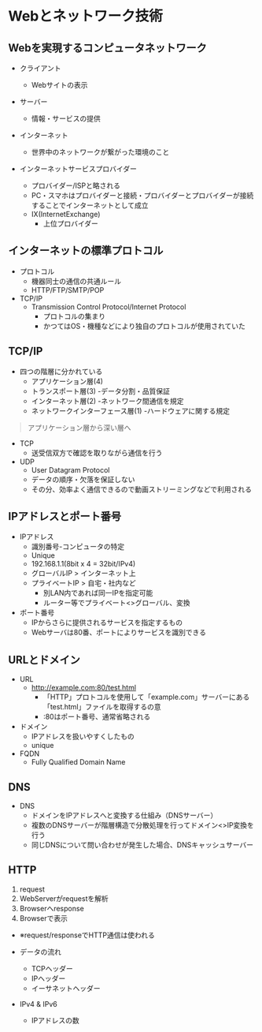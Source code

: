 # Webとネットワーク技術

## Webを実現するコンピュータネットワーク
- クライアント
  - Webサイトの表示
- サーバー
  - 情報・サービスの提供
  
- インターネット
  - 世界中のネットワークが繋がった環境のこと
- インターネットサービスプロバイダー
  - プロバイダー/ISPと略される
  - PC・スマホはプロバイダーと接続・プロバイダーとプロバイダーが接続することでインターネットとして成立
  - IX(InternetExchange)
    - 上位プロバイダー

## インターネットの標準プロトコル
- プロトコル
  - 機器同士の通信の共通ルール
  - HTTP/FTP/SMTP/POP
- TCP/IP
  - Transmission Control Protocol/Internet Protocol
    - プロトコルの集まり
    - かつてはOS・機種などにより独自のプロトコルが使用されていた

## TCP/IP
- 四つの階層に分かれている
  - アプリケーション層(4)
  - トランスポート層(3)  -データ分割・品質保証
  - インターネット層(2)  -ネットワーク間通信を規定
  - ネットワークインターフェース層(1)  -ハードウェアに関する規定
> アプリケーション層から深い層へ

- TCP
  - 送受信双方で確認を取りながら通信を行う
- UDP
  - User Datagram Protocol
  - データの順序・欠落を保証しない
  - その分、効率よく通信できるので動画ストリーミングなどで利用される
  
## IPアドレスとポート番号
- IPアドレス
  - 識別番号-コンピュータの特定
  - Unique
  - 192.168.1.1(8bit x 4 = 32bit/IPv4)
  - グローバルIP > インターネット上
  - プライベートIP > 自宅・社内など
    - 別LAN内であれば同一IPを指定可能
    - ルーター等でプライベート<>グローバル、変換
- ポート番号
  - IPからさらに提供されるサービスを指定するもの
  - Webサーバは80番、ポートによりサービスを識別できる
  
## URLとドメイン
- URL
  - http://example.com:80/test.html
    - 「HTTP」プロトコルを使用して「example.com」サーバーにある「test.html」ファイルを取得するの意
    - :80はポート番号、通常省略される
- ドメイン
  - IPアドレスを扱いやすくしたもの
  - unique
- FQDN
  - Fully Qualified Domain Name

## DNS
- DNS
  - ドメインをIPアドレスへと変換する仕組み（DNSサーバー）
  - 複数のDNSサーバーが階層構造で分散処理を行ってドメイン<>IP変換を行う
  - 同じDNSについて問い合わせが発生した場合、DNSキャッシュサーバー

## HTTP
1. request
2. WebServerがrequestを解析
3. Browserへresponse
4. Browserで表示
- ※request/responseでHTTP通信は使われる

- データの流れ
  - TCPヘッダー
  - IPヘッダー
  - イーサネットヘッダー
    
- IPv4 & IPv6
  - IPアドレスの数


    
    
    
